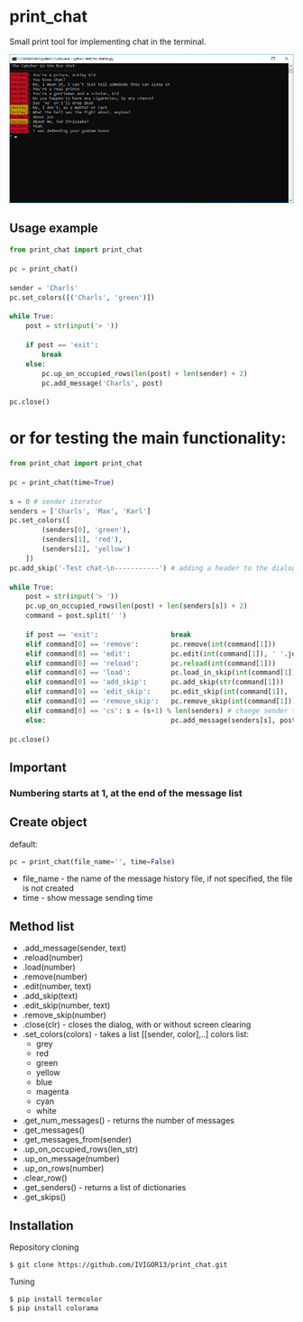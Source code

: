 # print_chat
Small print tool for implementing chat in the terminal.

![The Catcher in the Rye chat](https://github.com/IVIGOR13/print_chat/blob/master/screen_chat_in_the_rye.png)

## Usage example
```python
from print_chat import print_chat

pc = print_chat()

sender = 'Charls'
pc.set_colors([('Charls', 'green')])

while True:
    post = str(input('> '))

    if post == 'exit':
        break
    else:
        pc.up_on_occupied_rows(len(post) + len(sender) + 2)
        pc.add_message('Charls', post)

pc.close()
```
# or for testing the main functionality:
```python
from print_chat import print_chat

pc = print_chat(time=True)

s = 0 # sender iterator
senders = ['Charls', 'Max', 'Karl']
pc.set_colors([
        (senders[0], 'green'),
        (senders[1], 'red'),
        (senders[2], 'yellow')
    ])
pc.add_skip('-Test chat-\n-----------') # adding a header to the dialog

while True:
    post = str(input('> '))
    pc.up_on_occupied_rows(len(post) + len(senders[s]) + 2)
    command = post.split(' ')

    if post == 'exit':                  break
    elif command[0] == 'remove':        pc.remove(int(command[1]))
    elif command[0] == 'edit':          pc.edit(int(command[1]), ' '.join(command[2:]))
    elif command[0] == 'reload':        pc.reload(int(command[1]))
    elif command[0] == 'load':          pc.load_in_skip(int(command[1]))
    elif command[0] == 'add_skip':      pc.add_skip(str(command[1]))
    elif command[0] == 'edit_skip':     pc.edit_skip(int(command[1]), ' '.join(command[2:]))
    elif command[0] == 'remove_skip':   pc.remove_skip(int(command[1]))
    elif command[0] == 'cs': s = (s+1) % len(senders) # change sender to next
    else:                               pc.add_message(senders[s], post)

pc.close()
```

## Important
### Numbering starts at 1, at the end of the message list

## Create object
default:
```python
pc = print_chat(file_name='', time=False)
```
* file_name - the name of the message history file, if not specified, the file is not created
* time - show message sending time

## Method list
* .add_message(sender, text)
* .reload(number)
* .load(number)
* .remove(number)
* .edit(number, text)
* .add_skip(text) 
* .edit_skip(number, text)
* .remove_skip(number)
* .close(clr)                       - closes the dialog, with or without screen clearing
* .set_colors(colors)               - takes a list [[sender, color],..]
   colors list:
     * grey
     * red
     * green
     * yellow
     * blue
     * magenta
     * cyan
     * white
* .get_num_messages()               - returns the number of messages
* .get_messages()
* .get_messages_from(sender)
* .up_on_occupied_rows(len_str)
* .up_on_message(number)
* .up_on_rows(number)
* .clear_row()
* .get_senders()                    - returns a list of dictionaries
* .get_skips()

## Installation
Repository cloning
```
$ git clone https://github.com/IVIGOR13/print_chat.git
```
Tuning
```
$ pip install termcolor
$ pip install colorama
```
